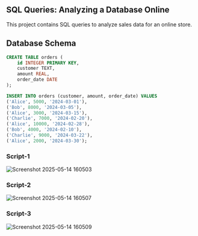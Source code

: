 ## SQL Queries: Analyzing a Database Online

This project contains SQL queries to analyze sales data for an online store. 

## Database Schema

```sql
CREATE TABLE orders (
    id INTEGER PRIMARY KEY,
    customer TEXT,
    amount REAL,
    order_date DATE
);

INSERT INTO orders (customer, amount, order_date) VALUES
('Alice', 5000, '2024-03-01'),
('Bob', 8000, '2024-03-05'),
('Alice', 3000, '2024-03-15'),
('Charlie', 7000, '2024-02-20'),
('Alice', 10000, '2024-02-28'),
('Bob', 4000, '2024-02-10'),
('Charlie', 9000, '2024-03-22'),
('Alice', 2000, '2024-03-30');
```
### Script-1 
![Screenshot 2025-05-14 160503](https://github.com/user-attachments/assets/44c1a09c-247f-4f8e-835c-3b08c631d724)

### Script-2
![Screenshot 2025-05-14 160507](https://github.com/user-attachments/assets/25ade3bc-ebec-4dd1-8355-94840e9b6c2e)

### Script-3 
![Screenshot 2025-05-14 160509](https://github.com/user-attachments/assets/d336ffeb-d447-46dc-a496-10726f0d7c06)

